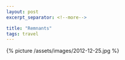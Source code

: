 ```yaml
---
layout: post
excerpt_separator: <!--more-->

title: "Remnants"
tags: travel
---
```


{% picture /assets/images/2012-12-25.jpg %}
<!--more-->